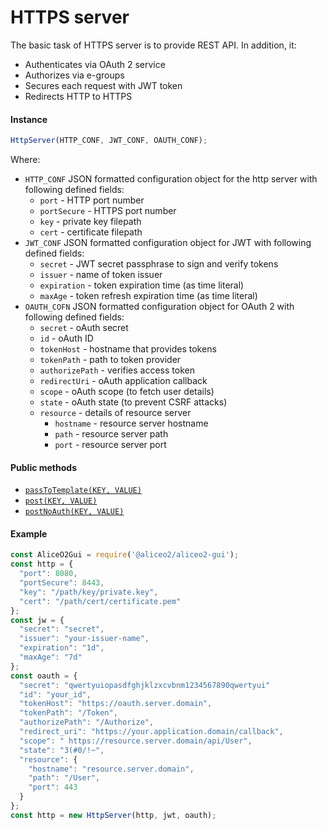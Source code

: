 # HTTPS server
The basic task of HTTPS server is to provide REST API. In addition, it:
 - Authenticates via OAuth 2 service
 - Authorizes via e-groups
 - Secures each request with JWT token
 - Redirects HTTP to HTTPS

#### Instance
```js
HttpServer(HTTP_CONF, JWT_CONF, OAUTH_CONF);
```
Where:
 * `HTTP_CONF` JSON formatted configuration object for the http server with following defined fields:
     * `port` - HTTP port number 
     * `portSecure` - HTTPS port number
     * `key` - private key filepath
     * `cert` - certificate filepath
 * `JWT_CONF` JSON formatted configuration object for JWT with following defined fields:
     * `secret` - JWT secret passphrase to sign and verify tokens
     * `issuer` - name of token issuer
     * `expiration` - token expiration time (as time literal)
     * `maxAge` - token refresh expiration time (as time literal)
 * `OAUTH_COFN` JSON formatted configuration object for OAuth 2 with following defined fields:
     * `secret` - oAuth secret
     * `id` - oAuth ID
     * `tokenHost` - hostname that provides tokens
     * `tokenPath` - path to token provider
     * `authorizePath` - verifies access token
     * `redirectUri` - oAuth application callback
     * `scope` - oAuth scope (to fetch user details)
     * `state` - oAuth state (to prevent CSRF attacks)
     * `resource` - details of resource server
        * `hostname` - resource server hostname
        * `path` - resource server path
        * `port` - resource server port

#### Public methods
 * [`passToTemplate(KEY, VALUE)`](API.md#HttpServer+passToTemplate)
 * [`post(KEY, VALUE)`](API.md#httpserverpostpath-callback)
 * [`postNoAuth(KEY, VALUE)`](API.md#httpserverpostnoauthpath-callback)

#### Example
```js
const AliceO2Gui = require('@aliceo2/aliceo2-gui');
const http = {
  "port": 8080,
  "portSecure": 8443,
  "key": "/path/key/private.key",
  "cert": "/path/cert/certificate.pem"
};
const jw = {
  "secret": "secret",
  "issuer": "your-issuer-name",
  "expiration": "1d",
  "maxAge": "7d"
};
const oauth = {
  "secret": "qwertyuiopasdfghjklzxcvbnm1234567890qwertyui"
  "id": "your_id",
  "tokenHost": "https://oauth.server.domain",
  "tokenPath": "/Token",
  "authorizePath": "/Authorize",
  "redirect_uri": "https://your.application.domain/callback",
  "scope": " https://resource.server.domain/api/User",
  "state": "3(#0/!~",
  "resource": {
    "hostname": "resource.server.domain",
    "path": "/User",
    "port": 443
  }
};
const http = new HttpServer(http, jwt, oauth);
```
